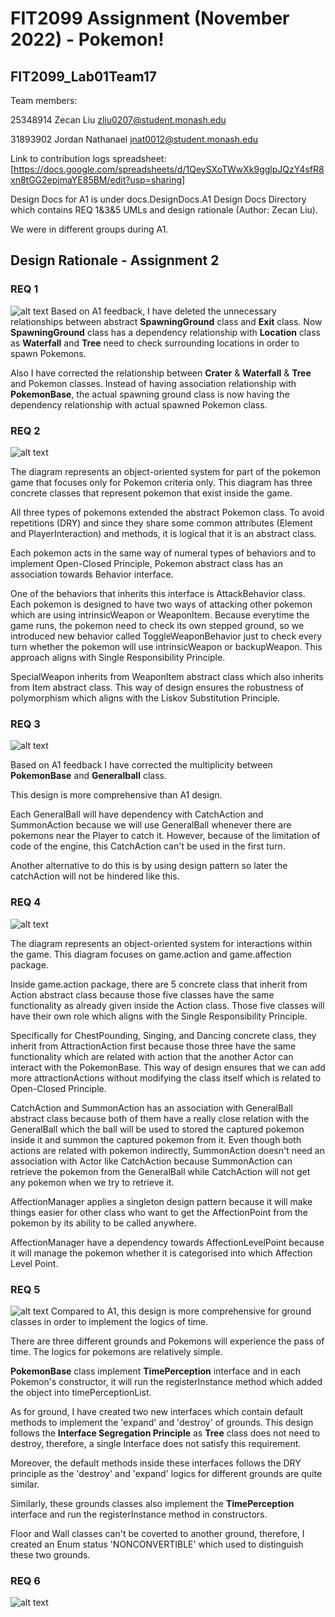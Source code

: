 # FIT2099 Assignment (November 2022) - Pokemon!

## FIT2099_Lab01Team17
Team members:

25348914 Zecan Liu zliu0207@student.monash.edu

31893902 Jordan Nathanael jnat0012@student.monash.edu

Link to contribution logs spreadsheet: [https://docs.google.com/spreadsheets/d/1QeySXoTWwXk9gglpJQzY4sfR8xn8tGG2epjmaYE85BM/edit?usp=sharing]

Design Docs for A1 is under docs.DesignDocs.A1 Design Docs Directory which contains REQ 1&3&5 UMLs and design rationale (Author: Zecan Liu).

We were in different groups during A1. 

## Design Rationale - Assignment 2 

### REQ 1
![alt text](./assets/UMLDiagram_REQ1.png)
Based on A1 feedback, I have deleted the unnecessary relationships between abstract **SpawningGround** class and **Exit** class. Now **SpawningGround** class has a dependency relationship with **Location** class as **Waterfall** and **Tree** need to check surrounding locations in order to spawn Pokemons. 

Also I have corrected the relationship between **Crater** & **Waterfall** & **Tree** and Pokemon classes. Instead of having association relationship with **PokemonBase**, the actual spawning ground class is now having the dependency relationship with actual spawned Pokemon class. 



### REQ 2
![alt text](./assets/UMLDiagram_REQ2.png)

The diagram represents an object-oriented system for part of the pokemon game that focuses only for Pokemon criteria only. This diagram has three concrete classes that represent pokemon that exist inside the game.

All three types of pokemons extended the abstract Pokemon class. To avoid repetitions (DRY) and since they share some common attributes (Element and PlayerInteraction) and methods, it is logical that it is an abstract class.

Each pokemon acts in the same way of numeral types of behaviors and to implement Open-Closed Principle, Pokemon abstract class has an association towards Behavior interface.

One of the behaviors that inherits this interface is AttackBehavior class. Each pokemon is designed to have two ways of attacking other pokemon which are using intrinsicWeapon or WeaponItem. Because everytime the game runs, the pokemon need to check its own stepped ground, so we introduced new behavior called ToggleWeaponBehavior just to check every turn whether the pokemon will use intrinsicWeapon or backupWeapon. This approach aligns with Single Responsibility Principle.

SpecialWeapon inherits from WeaponItem abstract class which also inherits from Item abstract class. This way of design ensures the robustness of polymorphism which aligns with the Liskov Substitution Principle.

### REQ 3
![alt text](./assets/UMLDiagram_REQ3.png)

Based on A1 feedback I have corrected the multiplicity between **PokemonBase** and **Generalball** class.

This design is more comprehensive than A1 design. 

Each GeneralBall will have dependency with CatchAction and SummonAction because we will use GeneralBall whenever there are pokemons near the Player to catch it. However, because of the limitation of code of the engine, this CatchAction can't be used in the first turn. 

Another alternative to do this is by using design pattern so later the catchAction will not be hindered like this.

### REQ 4
![alt text](./assets/UMLDiagram_REQ4.png)

The diagram represents an object-oriented system for interactions within the game. This diagram focuses on game.action and game.affection package.

Inside game.action package, there are 5 concrete class that inherit from Action abstract class because those five classes have the same functionality as already given inside the Action class. Those five classes will have their own role which aligns with the Single Responsibility Principle.

Specifically for ChestPounding, Singing, and Dancing concrete class, they inherit from AttractionAction first because those three have the same functionality which are related with action that the another Actor can interact with the PokemonBase. This way of design ensures that we can add more attractionActions without modifying the class itself which is related to Open-Closed Principle.

CatchAction and SummonAction has an association with GeneralBall abstract class because both of them have a really close relation with the GeneralBall which the ball will be used to stored the captured pokemon inside it and summon the captured pokemon from it. Even though both actions are related with pokemon indirectly, SummonAction doesn't need an association with Actor like CatchAction because SummonAction can retrieve the pokemon from the GeneralBall while CatchAction will not get any pokemon when we try to retrieve it.

AffectionManager applies a singleton design pattern because it will make things easier for other class who want to get the AffectionPoint from the pokemon by its ability to be called anywhere.

AffectionManager have a dependency towards AffectionLevelPoint because it will manage the pokemon whether it is categorised into which Affection Level Point.

### REQ 5
![alt text](./assets/UMLDiagram_REQ5.png)
Compared to A1, this design is more comprehensive for ground classes in order to implement the logics of time. 

There are three different grounds and Pokemons will experience the pass of time. The logics for pokemons are relatively simple. 

**PokemonBase** class implement **TimePerception** interface and in each Pokemon's constructor, it will run the registerInstance method which added the object into timePerceptionList.

As for ground, I have created two new interfaces which contain default methods to implement the 'expand' and 'destroy' of grounds. This design follows the **Interface Segregation Principle** as **Tree** class does not need to destroy, therefore, a single Interface does not satisfy this requirement.

Moreover, the default methods inside these interfaces follows the DRY principle as the 'destroy' and 'expand' logics for different grounds are quite similar.

Similarly, these grounds classes also implement the **TimePerception** interface and run the registerInstance method in constructors.

Floor and Wall classes can't be coverted to another ground, therefore, I created an Enum status 'NONCONVERTIBLE' which used to distinguish these two grounds. 


### REQ 6
![alt text](./assets/UMLDiagram_REQ6.png)